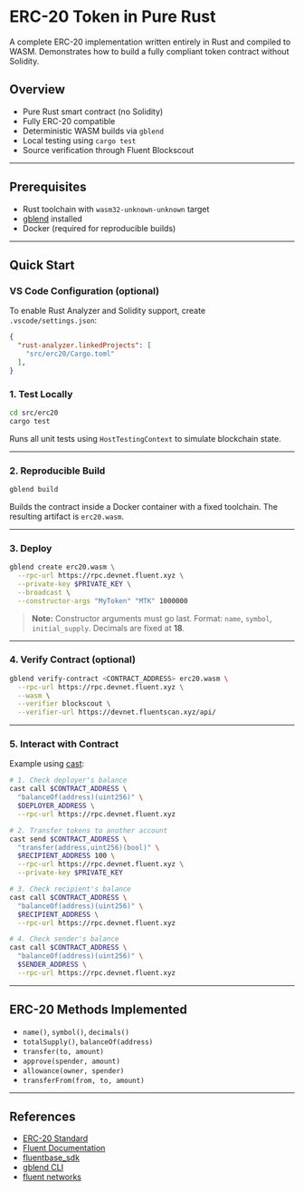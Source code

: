 # ERC-20 Token in Pure Rust

A complete ERC-20 implementation written entirely in Rust and compiled to WASM. Demonstrates how to build a fully compliant token contract without Solidity.

## Overview

* Pure Rust smart contract (no Solidity)
* Fully ERC-20 compatible
* Deterministic WASM builds via `gblend`
* Local testing using `cargo test`
* Source verification through Fluent Blockscout

---

## Prerequisites

* Rust toolchain with `wasm32-unknown-unknown` target
* [gblend](https://github.com/fluentlabs-xyz/gblend) installed
* Docker (required for reproducible builds)

---

## Quick Start

### VS Code Configuration (optional)

To enable Rust Analyzer and Solidity support, create `.vscode/settings.json`:

```json
{
  "rust-analyzer.linkedProjects": [
    "src/erc20/Cargo.toml"
  ],
}
```

### 1. Test Locally

```bash
cd src/erc20
cargo test
```

Runs all unit tests using `HostTestingContext` to simulate blockchain state.

---

### 2. Reproducible Build

```bash
gblend build
```

Builds the contract inside a Docker container with a fixed toolchain.
The resulting artifact is `erc20.wasm`.

---

### 3. Deploy

```bash
gblend create erc20.wasm \
  --rpc-url https://rpc.devnet.fluent.xyz \
  --private-key $PRIVATE_KEY \
  --broadcast \
  --constructor-args "MyToken" "MTK" 1000000
```

> **Note:** Constructor arguments must go last.
> Format: `name`, `symbol`, `initial_supply`.
> Decimals are fixed at **18**.

---

### 4. Verify Contract (optional)

```bash
gblend verify-contract <CONTRACT_ADDRESS> erc20.wasm \
  --rpc-url https://rpc.devnet.fluent.xyz \
  --wasm \
  --verifier blockscout \
  --verifier-url https://devnet.fluentscan.xyz/api/
```

---

### 5. Interact with Contract

Example using [cast](https://book.getfoundry.sh/reference/cast):

```bash
# 1. Check deployer's balance
cast call $CONTRACT_ADDRESS \
  "balanceOf(address)(uint256)" \
  $DEPLOYER_ADDRESS \
  --rpc-url https://rpc.devnet.fluent.xyz

# 2. Transfer tokens to another account
cast send $CONTRACT_ADDRESS \
  "transfer(address,uint256)(bool)" \
  $RECIPIENT_ADDRESS 100 \
  --rpc-url https://rpc.devnet.fluent.xyz \
  --private-key $PRIVATE_KEY

# 3. Check recipient's balance
cast call $CONTRACT_ADDRESS \
  "balanceOf(address)(uint256)" \
  $RECIPIENT_ADDRESS \
  --rpc-url https://rpc.devnet.fluent.xyz

# 4. Check sender's balance
cast call $CONTRACT_ADDRESS \
  "balanceOf(address)(uint256)" \
  $SENDER_ADDRESS \
  --rpc-url https://rpc.devnet.fluent.xyz

```

---

## ERC-20 Methods Implemented

* `name()`, `symbol()`, `decimals()`
* `totalSupply()`, `balanceOf(address)`
* `transfer(to, amount)`
* `approve(spender, amount)`
* `allowance(owner, spender)`
* `transferFrom(from, to, amount)`

---

## References

* [ERC-20 Standard](https://eips.ethereum.org/EIPS/eip-20)
* [Fluent Documentation](https://docs.fluentlabs.xyz)
* [fluentbase_sdk](https://docs.fluentlabs.xyz/sdk)
* [gblend CLI](https://github.com/fluentlabs-xyz/gblend)
* [fluent networks](https://docs.fluent.xyz/connect-to-fluent/#network-parameters-1)
